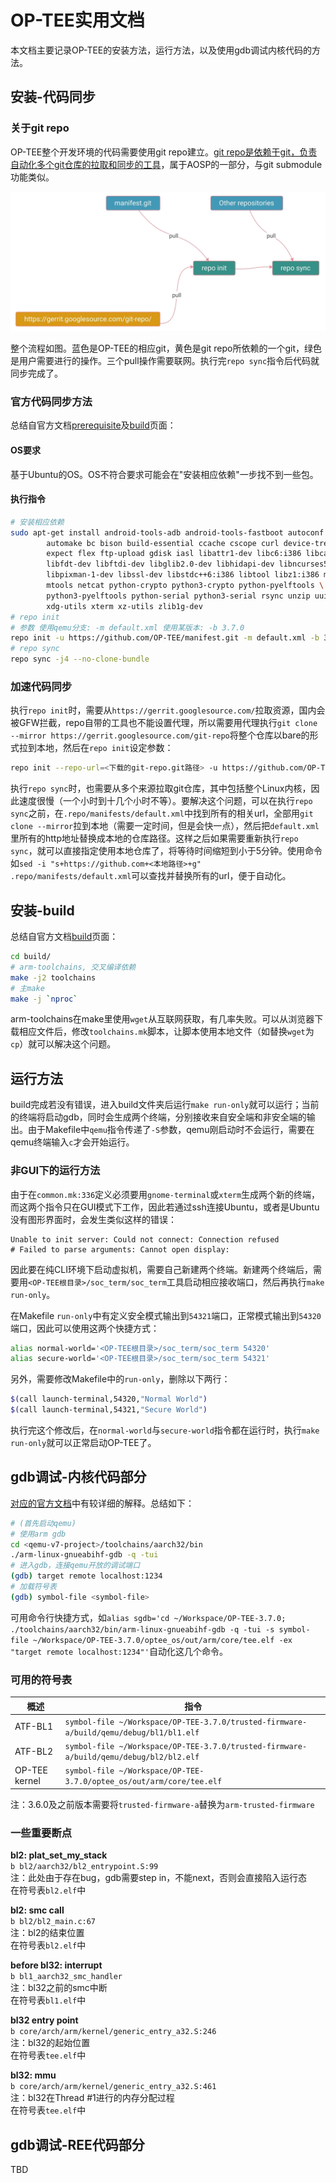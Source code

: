 # OP-TEE实用文档

本文档主要记录OP-TEE的安装方法，运行方法，以及使用gdb调试内核代码的方法。

## 安装-代码同步

### 关于git repo

OP-TEE整个开发环境的代码需要使用git repo建立。[git repo是依赖于git，负责自动化多个git仓库的拉取和同步的工具](https://source.android.com/setup/develop)，属于AOSP的一部分，与git submodule功能类似。

![repo flowchart](img-practical-doc/01.jpg)

整个流程如图。蓝色是OP-TEE的相应git，黄色是git repo所依赖的一个git，绿色是用户需要进行的操作。三个pull操作需要联网。执行完`repo sync`指令后代码就同步完成了。

### 官方代码同步方法

总结自官方文档[prerequisite](https://optee.readthedocs.io/en/latest/building/prerequisites.html)及[build](https://optee.readthedocs.io/en/latest/building/gits/build.html)页面：

#### OS要求

基于Ubuntu的OS。OS不符合要求可能会在"安装相应依赖"一步找不到一些包。

#### 执行指令

```bash
# 安装相应依赖
sudo apt-get install android-tools-adb android-tools-fastboot autoconf \
        automake bc bison build-essential ccache cscope curl device-tree-compiler \
        expect flex ftp-upload gdisk iasl libattr1-dev libc6:i386 libcap-dev \
        libfdt-dev libftdi-dev libglib2.0-dev libhidapi-dev libncurses5-dev \
        libpixman-1-dev libssl-dev libstdc++6:i386 libtool libz1:i386 make \
        mtools netcat python-crypto python3-crypto python-pyelftools \
        python3-pyelftools python-serial python3-serial rsync unzip uuid-dev \
        xdg-utils xterm xz-utils zlib1g-dev
# repo init
# 参数 使用qemu分支: -m default.xml 使用某版本: -b 3.7.0
repo init -u https://github.com/OP-TEE/manifest.git -m default.xml -b 3.7.0
# repo sync
repo sync -j4 --no-clone-bundle
```

### 加速代码同步

执行`repo init`时，需要从`https://gerrit.googlesource.com/`拉取资源，国内会被GFW拦截，repo自带的工具也不能设置代理，所以需要用代理执行`git clone --mirror https://gerrit.googlesource.com/git-repo`将整个仓库以bare的形式拉到本地，然后在`repo init`设定参数：
```bash
repo init --repo-url=<下载的git-repo.git路径> -u https://github.com/OP-TEE/manifest.git -m default.xml -b 3.7.0
```

执行`repo sync`时，也需要从多个来源拉取git仓库，其中包括整个Linux内核，因此速度很慢（一个小时到十几个小时不等）。要解决这个问题，可以在执行`repo sync`之前，在`.repo/manifests/default.xml`中找到所有的相关url，全部用`git clone --mirror`拉到本地（需要一定时间，但是会快一点），然后把`default.xml`里所有的http地址替换成本地的仓库路径。这样之后如果需要重新执行`repo sync`，就可以直接指定使用本地仓库了，将等待时间缩短到小于5分钟。使用命令如`sed -i "s+https://github.com+<本地路径>+g" .repo/manifests/default.xml`可以查找并替换所有的url，便于自动化。

## 安装-build

总结自官方文档[build](https://optee.readthedocs.io/en/latest/building/gits/build.html)页面：

```bash
cd build/
# arm-toolchains, 交叉编译依赖
make -j2 toolchains
# 主make
make -j `nproc`
```

arm-toolchains在make里使用`wget`从互联网获取，有几率失败。可以从浏览器下载相应文件后，修改`toolchains.mk`脚本，让脚本使用本地文件（如替换`wget`为`cp`）就可以解决这个问题。

## 运行方法

build完成若没有错误，进入build文件夹后运行`make run-only`就可以运行；当前的终端将启动gdb，同时会生成两个终端，分别接收来自安全端和非安全端的输出。由于Makefile中`qemu`指令传递了`-S`参数，qemu刚启动时不会运行，需要在qemu终端输入`c`才会开始运行。

### 非GUI下的运行方法

由于在`common.mk:336`定义必须要用`gnome-terminal`或`xterm`生成两个新的终端，而这两个指令只在GUI模式下工作，因此若通过ssh连接Ubuntu，或者是Ubuntu没有图形界面时，会发生类似这样的错误：
```
Unable to init server: Could not connect: Connection refused
# Failed to parse arguments: Cannot open display: 
```

因此要在纯CLI环境下启动虚拟机，需要自己新建两个终端。新建两个终端后，需要用`<OP-TEE根目录>/soc_term/soc_term`工具启动相应接收端口，然后再执行`make run-only`。

在Makefile `run-only`中有定义安全模式输出到`54321`端口，正常模式输出到`54320`端口，因此可以使用这两个快捷方式：

```bash
alias normal-world='<OP-TEE根目录>/soc_term/soc_term 54320'
alias secure-world='<OP-TEE根目录>/soc_term/soc_term 54321'
```

另外，需要修改Makefile中的`run-only`，删除以下两行：
```bash
$(call launch-terminal,54320,"Normal World")
$(call launch-terminal,54321,"Secure World")
```

执行完这个修改后，在`normal-world`与`secure-world`指令都在运行时，执行`make run-only`就可以正常启动OP-TEE了。

## gdb调试-内核代码部分

[对应的官方文档](https://optee.readthedocs.io/en/latest/building/devices/qemu.html#gdb-secure-world)中有较详细的解释。总结如下：

```bash
# (首先启动qemu)
# 使用arm gdb
cd <qemu-v7-project>/toolchains/aarch32/bin
./arm-linux-gnueabihf-gdb -q -tui
# 进入gdb，连接qemu开放的调试端口
(gdb) target remote localhost:1234
# 加载符号表
(gdb) symbol-file <symbol-file>
```

可用命令行快捷方式，如`alias sgdb='cd ~/Workspace/OP-TEE-3.7.0; ./toolchains/aarch32/bin/arm-linux-gnueabihf-gdb -q -tui -s symbol-file ~/Workspace/OP-TEE-3.7.0/optee_os/out/arm/core/tee.elf -ex "target remote localhost:1234"'`自动化这几个命令。

### 可用的符号表

| 概述 | 指令 |
| - | - |
| ATF-BL1 | `symbol-file ~/Workspace/OP-TEE-3.7.0/trusted-firmware-a/build/qemu/debug/bl1/bl1.elf` |
| ATF-BL2 | `symbol-file ~/Workspace/OP-TEE-3.7.0/trusted-firmware-a/build/qemu/debug/bl2/bl2.elf` |
| OP-TEE kernel | `symbol-file ~/Workspace/OP-TEE-3.7.0/optee_os/out/arm/core/tee.elf` |

注：3.6.0及之前版本需要将`trusted-firmware-a`替换为`arm-trusted-firmware`

### 一些重要断点

**bl2: plat_set_my_stack**  
`b bl2/aarch32/bl2_entrypoint.S:99`  
注：此处由于存在bug，gdb需要step in，不能next，否则会直接陷入运行态  
在符号表`bl2.elf`中

**bl2: smc call**  
`b bl2/bl2_main.c:67`  
注：bl2的结束位置  
在符号表`bl2.elf`中

**before bl32: interrupt**  
`b bl1_aarch32_smc_handler`  
注：bl32之前的smc中断  
在符号表`bl1.elf`中

**bl32 entry point**  
`b core/arch/arm/kernel/generic_entry_a32.S:246`  
注：bl32的起始位置  
在符号表`tee.elf`中

**bl32: mmu**  
`b core/arch/arm/kernel/generic_entry_a32.S:461`  
注：bl32在Thread #1进行的内存分配过程  
在符号表`tee.elf`中

## gdb调试-REE代码部分

TBD
